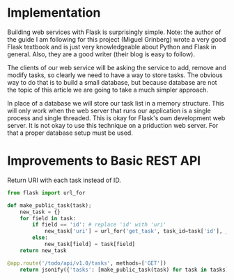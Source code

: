 # Implementation

Building web services with Flask is surprisingly simple. Note: the author of the guide I am following for this project (Miguel Grinberg) wrote a very good Flask textbook and is just very knowledgeable about Python and Flask in general. Also, they are a good writer (their blog is easy to follow).

The clients of our web service will be asking the service to add, remove and modify tasks, so clearly we need to have a way to store tasks. The obvious way to do that is to build a small database, but because database are not the topic of this article we are going to take a much simpler approach.

In place of a database we will store our task list in a memory structure. This will only work when the web server that runs our application is a single process and single threaded. This is okay for Flask's own development web server. It is not okay to use this technique on a priduction web server. For that a proper database setup must be used.

# Improvements to Basic REST API

Return URI with each task instead of ID.

```python
from flask import url_for

def make_public_task(task);
    new_task = {}
    for field in task:
        if field == 'id': # replace 'id' with 'uri'
            new_task['uri'] = url_for('get_task', task_id=task['id'], _external=True)
        else:
            new_task[field] = task[field]
    return new_task

@app.route('/todo/api/v1.0/tasks', methods=['GET'])
    return jsonify({'tasks': [make_public_task(task) for task in tasks]})
```

